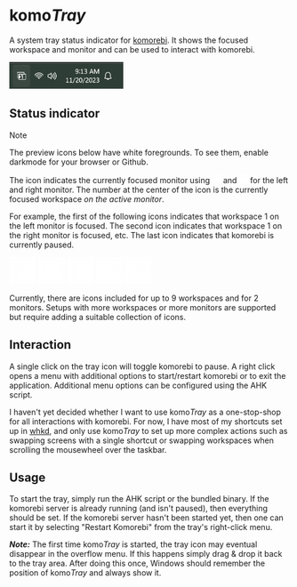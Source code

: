 # komo*Tray*

A system tray status indicator for [komorebi](https://github.com/LGUG2Z/komorebi/). It shows the focused workspace and monitor and can be used to interact with komorebi.

<img src="assets/previews/tray.png" height="48" />

## Status indicator

> [!NOTE]
> The preview icons below have white foregrounds. To see them, enable darkmode for your browser or Github.

The icon indicates the currently focused monitor using <img src="assets/previews/0-1.png" height="16" /> and <img src="assets/previews/0-2.png" height="16" /> for the left and right monitor. The number at the center of the icon is the currently focused workspace *on the active monitor*.

For example, the first of the following icons indicates that workspace 1 on the left monitor is focused. The second icon indicates that workspace 1 on the right monitor is focused, etc. The last icon indicates that komorebi is currently paused.

<p float="left">
    <img src="assets/previews/1-1.png" height="48" />
    <img src="assets/previews/1-2.png" height="48" />
    <img src="assets/previews/2-1.png" height="48" />
    <img src="assets/previews/2-2.png" height="48" />
    <img src="assets/previews/pause.png" height="48" />
</p>

Currently, there are icons included for up to 9 workspaces and for 2 monitors. Setups with more workspaces or more monitors are supported but require adding a suitable collection of icons.

## Interaction

A single click on the tray icon will toggle komorebi to pause. A right click opens a menu with additional options to start/restart komorebi or to exit the application. Additional menu options can be configured using the AHK script.

I haven't yet decided whether I want to use komo*Tray* as a one-stop-shop for all interactions with komorebi. For now, I have most of my shortcuts set up in [whkd](https://github.com/LGUG2Z/whkd), and only use komo*Tray* to set up more complex actions such as swapping screens with a single shortcut or swapping workspaces when scrolling the mousewheel over the taskbar.

## Usage

To start the tray, simply run the AHK script or the bundled binary. If the komorebi server is already running (and isn't paused), then everything should be set. If the komorebi server hasn't been started yet, then one can start it by selecting "Restart Komorebi" from the tray's right-click menu.

***Note:*** The first time komo*Tray* is started, the tray icon may eventual disappear in the overflow menu. If this happens simply drag & drop it back to the tray area. After doing this once, Windows should remember the position of komo*Tray* and always show it.

